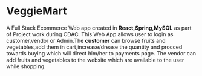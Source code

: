# VeggieMart
A Full Stack Ecommerce Web app created in **React,Spring,MySQL** as part of Project work during CDAC.
This Web App allows user to login as customer,vendor or Admin.The **customer** can browse fruits and vegetables,add them in cart,increase/drease the quantity and procced towards buying which will direct him/her to payments page.
The vendor can add fruits and vegetables to the website which are available to the user while shopping.

